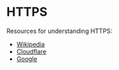 # HTTPS
Resources for understanding HTTPS:
- [Wikipedia](https://en.wikipedia.org/wiki/HTTPS)
- [Cloudflare](https://www.cloudflare.com/learning/ssl/what-is-https/)
- [Google](https://www.youtube.com/watch?v=ZyKZm6kF0QI)